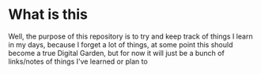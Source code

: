# What is this

Well, the purpose of this repository is to try and keep track of things I learn in my days, because I forget a lot of things, at some point this should become a true Digital Garden, but for now it will just be a bunch of links/notes of things I've learned or plan to 
